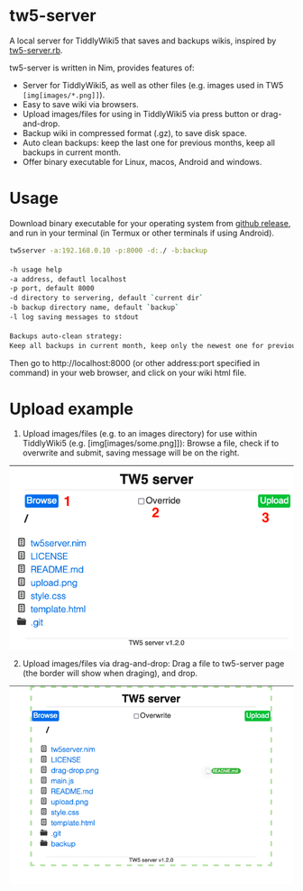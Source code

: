 # tw5-server

A local server for TiddlyWiki5 that saves and backups wikis, inspired by [tw5-server.rb](https://gist.github.com/jimfoltz/ee791c1bdd30ce137bc23cce826096da).

tw5-server is written in Nim, provides features of:

- Server for TiddlyWiki5, as well as other files (e.g. images used in TW5 `[img[images/*.png]]`).
- Easy to save wiki via browsers.
- Upload images/files for using in TiddlyWiki5 via press button or drag-and-drop.
- Backup wiki in compressed format (.gz), to save disk space.
- Auto clean backups: keep the last one for previous months, keep all backups in current month.
- Offer binary executable for Linux, macos, Android and windows.

# Usage

Download binary executable for your operating system from [github release](https://github.com/hffqyd/tw5-server/releases), and run in your terminal (in Termux or other terminals if using Android).

```bash
tw5server -a:192.168.0.10 -p:8000 -d:./ -b:backup

-h usage help
-a address, defautl localhost
-p port, default 8000
-d directory to servering, default `current dir`
-b backup directory name, default `backup`
-l log saving messages to stdout

Backups auto-clean strategy:
Keep all backups in current month, keep only the newest one for previous months.
```

Then go to http://localhost:8000 (or other address:port specified in command) in your web browser, and click on your wiki html file.

# Upload example

1. Upload images/files (e.g. to an images directory) for use within TiddlyWiki5 (e.g. [img[images/some.png]]): Browse a file, check if to overwrite and submit, saving message will be on the right.

![Upload screenshot](upload.png)

2. Upload images/files via drag-and-drop: Drag a file to tw5-server page (the border will show when draging), and drop.

![Drag-and-drop](drag-drop.png)

